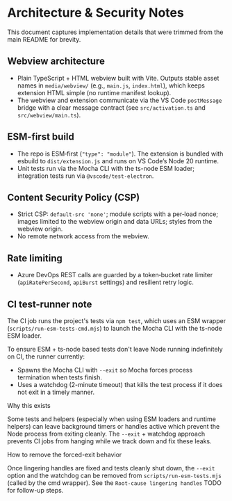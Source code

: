 # Architecture & Security Notes

This document captures implementation details that were trimmed from the main README for brevity.

## Webview architecture

- Plain TypeScript + HTML webview built with Vite. Outputs stable asset names in `media/webview/` (e.g., `main.js`, `index.html`), which keeps extension HTML simple (no runtime manifest lookup).
- The webview and extension communicate via the VS Code `postMessage` bridge with a clear message contract (see `src/activation.ts` and `src/webview/main.ts`).

## ESM-first build

- The repo is ESM‑first (`"type": "module"`). The extension is bundled with esbuild to `dist/extension.js` and runs on VS Code’s Node 20 runtime.
- Unit tests run via the Mocha CLI with the ts-node ESM loader; integration tests run via `@vscode/test-electron`.

## Content Security Policy (CSP)

- Strict CSP: `default-src 'none'`; module scripts with a per‑load nonce; images limited to the webview origin and data URLs; styles from the webview origin.
- No remote network access from the webview.

## Rate limiting

- Azure DevOps REST calls are guarded by a token‑bucket rate limiter (`apiRatePerSecond`, `apiBurst` settings) and resilient retry logic.

## CI test-runner note

The CI job runs the project's tests via `npm test`, which uses an ESM wrapper (`scripts/run-esm-tests-cmd.mjs`) to launch the Mocha CLI with the ts-node ESM loader.

To ensure ESM + ts-node based tests don't leave Node running indefinitely on CI, the runner currently:

- Spawns the Mocha CLI with `--exit` so Mocha forces process termination when tests finish.
- Uses a watchdog (2-minute timeout) that kills the test process if it does not exit in a timely manner.

Why this exists

Some tests and helpers (especially when using ESM loaders and runtime helpers) can leave background timers or handles active which prevent the Node process from exiting cleanly. The `--exit` + watchdog approach prevents CI jobs from hanging while we track down and fix these leaks.

How to remove the forced-exit behavior

Once lingering handles are fixed and tests cleanly shut down, the `--exit` option and the watchdog can be removed from `scripts/run-esm-tests.mjs` (called by the cmd wrapper). See the `Root-cause lingering handles` TODO for follow-up steps.
